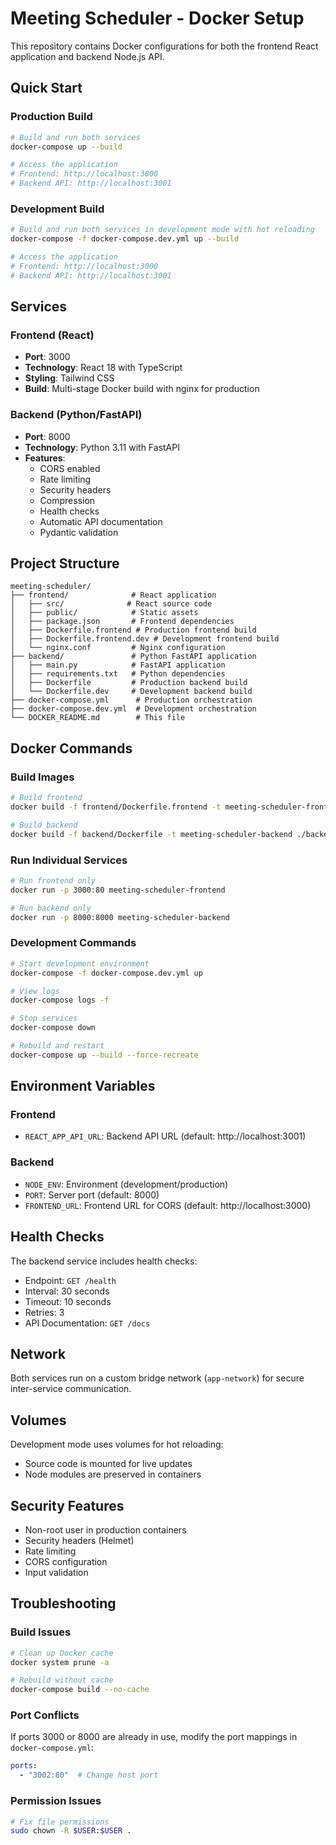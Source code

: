 # Meeting Scheduler - Docker Setup

This repository contains Docker configurations for both the frontend React application and backend Node.js API.

## Quick Start

### Production Build
```bash
# Build and run both services
docker-compose up --build

# Access the application
# Frontend: http://localhost:3000
# Backend API: http://localhost:3001
```

### Development Build
```bash
# Build and run both services in development mode with hot reloading
docker-compose -f docker-compose.dev.yml up --build

# Access the application
# Frontend: http://localhost:3000
# Backend API: http://localhost:3001
```

## Services

### Frontend (React)
- **Port**: 3000
- **Technology**: React 18 with TypeScript
- **Styling**: Tailwind CSS
- **Build**: Multi-stage Docker build with nginx for production

### Backend (Python/FastAPI)
- **Port**: 8000
- **Technology**: Python 3.11 with FastAPI
- **Features**: 
  - CORS enabled
  - Rate limiting
  - Security headers
  - Compression
  - Health checks
  - Automatic API documentation
  - Pydantic validation

## Project Structure

```
meeting-scheduler/
├── frontend/              # React application
│   ├── src/              # React source code
│   ├── public/            # Static assets
│   ├── package.json       # Frontend dependencies
│   ├── Dockerfile.frontend # Production frontend build
│   ├── Dockerfile.frontend.dev # Development frontend build
│   └── nginx.conf         # Nginx configuration
├── backend/               # Python FastAPI application
│   ├── main.py            # FastAPI application
│   ├── requirements.txt   # Python dependencies
│   ├── Dockerfile         # Production backend build
│   └── Dockerfile.dev     # Development backend build
├── docker-compose.yml      # Production orchestration
├── docker-compose.dev.yml  # Development orchestration
└── DOCKER_README.md        # This file
```

## Docker Commands

### Build Images
```bash
# Build frontend
docker build -f frontend/Dockerfile.frontend -t meeting-scheduler-frontend ./frontend

# Build backend
docker build -f backend/Dockerfile -t meeting-scheduler-backend ./backend
```

### Run Individual Services
```bash
# Run frontend only
docker run -p 3000:80 meeting-scheduler-frontend

# Run backend only
docker run -p 8000:8000 meeting-scheduler-backend
```

### Development Commands
```bash
# Start development environment
docker-compose -f docker-compose.dev.yml up

# View logs
docker-compose logs -f

# Stop services
docker-compose down

# Rebuild and restart
docker-compose up --build --force-recreate
```

## Environment Variables

### Frontend
- `REACT_APP_API_URL`: Backend API URL (default: http://localhost:3001)

### Backend
- `NODE_ENV`: Environment (development/production)
- `PORT`: Server port (default: 8000)
- `FRONTEND_URL`: Frontend URL for CORS (default: http://localhost:3000)

## Health Checks

The backend service includes health checks:
- Endpoint: `GET /health`
- Interval: 30 seconds
- Timeout: 10 seconds
- Retries: 3
- API Documentation: `GET /docs`

## Network

Both services run on a custom bridge network (`app-network`) for secure inter-service communication.

## Volumes

Development mode uses volumes for hot reloading:
- Source code is mounted for live updates
- Node modules are preserved in containers

## Security Features

- Non-root user in production containers
- Security headers (Helmet)
- Rate limiting
- CORS configuration
- Input validation

## Troubleshooting

### Build Issues
```bash
# Clean up Docker cache
docker system prune -a

# Rebuild without cache
docker-compose build --no-cache
```

### Port Conflicts
If ports 3000 or 8000 are already in use, modify the port mappings in `docker-compose.yml`:
```yaml
ports:
  - "3002:80"  # Change host port
```

### Permission Issues
```bash
# Fix file permissions
sudo chown -R $USER:$USER .
```

